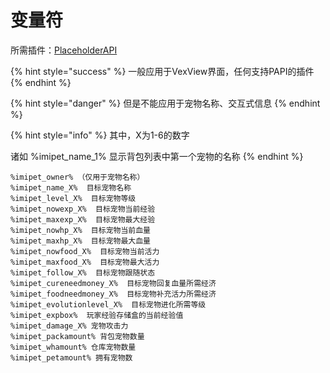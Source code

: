 # 变量符

所需插件：[PlaceholderAPI](https://www.spigotmc.org/resources/placeholderapi.6245/)

{% hint style="success" %}
一般应用于VexView界面，任何支持PAPI的插件
{% endhint %}

{% hint style="danger" %}
但是不能应用于宠物名称、交互式信息
{% endhint %}

{% hint style="info" %}
其中，X为1-6的数字

诸如 %imipet\_name\_1% 显示背包列表中第一个宠物的名称
{% endhint %}

```text
%imipet_owner% （仅用于宠物名称）
%imipet_name_X%  目标宠物名称
%imipet_level_X%  目标宠物等级
%imipet_nowexp_X%  目标宠物当前经验
%imipet_maxexp_X%  目标宠物最大经验
%imipet_nowhp_X%  目标宠物当前血量
%imipet_maxhp_X%  目标宠物最大血量
%imipet_nowfood_X%  目标宠物当前活力
%imipet_maxfood_X%  目标宠物最大活力
%imipet_follow_X%  目标宠物跟随状态
%imipet_cureneedmoney_X%  目标宠物回复血量所需经济
%imipet_foodneedmoney_X%  目标宠物补充活力所需经济
%imipet_evolutionlevel_X%  目标宠物进化所需等级
%imipet_expbox%  玩家经验存储盒的当前经验值
%imipet_damage_X% 宠物攻击力
%imipet_packamount% 背包宠物数量
%imipet_whamount% 仓库宠物数量
%imipet_petamount% 拥有宠物数
```

